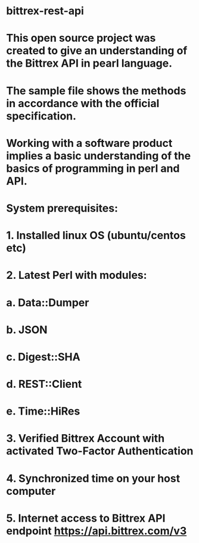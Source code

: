 # bittrex-rest-api
#
# This open source project was created to give an understanding of the Bittrex API in pearl language.
# The sample file shows the methods in accordance with the official specification.
# Working with a software product implies a basic understanding of the basics of programming in perl and API.
#
# System prerequisites:
#
# 1. Installed linux OS (ubuntu/centos etc)
# 2. Latest Perl with modules:
#    a. Data::Dumper
#    b. JSON
#    c. Digest::SHA
#    d. REST::Client
#    e. Time::HiRes
# 3. Verified Bittrex Account with activated Two-Factor Authentication
# 4. Synchronized time on your host computer
# 5. Internet access to Bittrex API endpoint https://api.bittrex.com/v3
#
